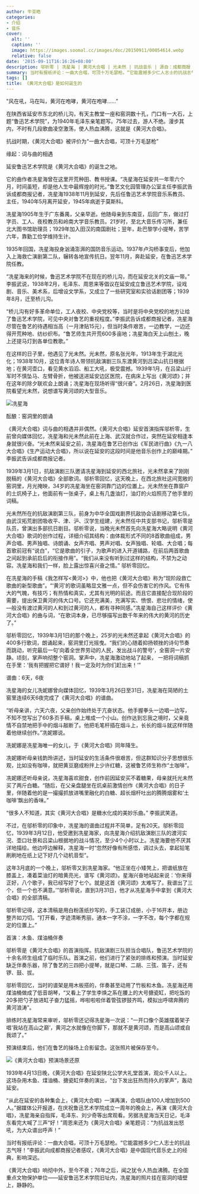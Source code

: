 ```yaml
---
author: 牛亚皓
categories:
- 介绍
- 音乐
cover:
  alt: ''
  caption: ''
  image: https://images.soomal.cc/images/doc/20150911/00054614.webp
  relative: false
date: '2015-09-11T16:16:26+08:00'
description: 邬析零 | 冼星海 | 黄河大合唱 | 光未然 | 抗战音乐 | 源自：成都商报 | 版权：转载 |  平均/总评分：09.92/119
summary: 当时有报纸评论：一曲大合唱，可顶十万毛瑟枪。“它能震撼多少仁人志士的抗战志气呀！”李振武向成都商报记者感叹，《黄河大合唱》是中国现代音乐史上的经典，影响深远。她响彻中外，至今不衰；76年之后，闻之犹令人热血沸腾……
tags: []
title: 《黄河大合唱》是如何诞生的
---
```


"风在吼，马在叫，黄河在咆哮，黄河在咆哮……”

在陕西省延安市东北的桥儿沟，有天主教堂一座和窑洞数十孔，门口有一大石，上题“鲁迅艺术学院”，为1940年毛泽东亲笔题写。75年过去，游人不绝。漫步其内，不时有几段歌曲凌空激荡，使人热血沸腾，这就是《黄河大合唱》。

抗战时期，《黄河大合唱》被评价为“一曲大合唱，可顶十万毛瑟枪”



缘起：词与曲的相遇

延安鲁迅艺术学院是《黄河大合唱》的诞生之地。

它的曲作者冼星海曾在这里开荒种田、教书授课。“冼星海在延安共一年零六个月，时间虽短，却是他人生中最辉煌的时光。”鲁艺文化园管理办公室主任李振武告诉成都商报记者，冼星海1938年11月到延安，先后任鲁迅艺术学院音乐系教员、主任，1940年5月离开延安，1945年病逝于莫斯科。

冼星海1905年生于广东番禺，父亲早逝。他随母亲到东南亚，后回广东，做过打字员、工人、夜校教员和岭南大学音乐教员。21岁时，至北大音乐传习所，兼任北大图书馆助理员；1929年加入田汉的南国剧社；翌年，赴巴黎学小提琴，苦学六年，靠勤工俭学维持生计。

1935年回国，冼星海投身汹涌澎湃的国防音乐运动。1937年卢沟桥事变后，他加入上海救亡演剧第二队，辗转各地宣传抗日。翌年11月，奔赴延安，在鲁迅艺术学院任教。

“冼星海来的时候，鲁迅艺术学院不在现在的桥儿沟，而在延安北关的文庙一带。” 李振武说，1938年2月，毛泽东、周恩来等倡议在延安成立鲁迅艺术学院，设戏剧、音乐、美术系，后增设文学系，又成立了一些研究室和实验话剧团等；1939年8月，迁至桥儿沟。

“桥儿沟有好多革命单位，工人夜校、中央党校等，当时是将中央党校的地方让给了鲁迅艺术学院，可见中央对鲁艺的重视程度。”李振武告诉成都商报记者，冼星海尽管在鲁艺的待遇相当高（一月津贴15元），但当时条件艰苦，一边教学，一边还得开荒种地、纺纱织布。“鲁艺师生共开荒600多亩地；冼星海白天上山刨土，晚上还提马灯到各单位教歌。”

在这样的日子里，他遇见了光未然。光未然，原名张光年，1913年生于湖北光化；1938年10月，这位青年诗人带领抗敌演剧三队东渡黄河到吕梁山抗日根据地；在黄河壶口，看见黄水滔滔、船工大吼，极受震撼。1939年1月，在吕梁山行军时不慎坠马、左臂骨折，他被送进延安边区医院，在病床上写出《黄河颂》；并在这年的除夕联欢会上朗诵；冼星海在现场听得“很兴奋”。2月26日，冼星海到医院看望光未然，说想谱写黄河颂的大型音乐。

![冼星海](https://images.soomal.cc/images/doc/20150911/00054613.webp)





酝酿：窑洞里的朗诵

《黄河大合唱》词与曲的相遇并非偶然。《黄河大合唱》延安首演指挥邬析零，生前曾向媒体回忆，冼星海和光未然此前在上海、武汉就合作过，突然在延安相逢本身就很兴奋。“光未然来延安之前，冼星海在鲁艺已创作出《军民进行曲》《九一八大合唱》《生产运动大合唱》，所以说在延安的这段时间是他音乐创作上的巅峰期。” 李振武告诉成都商报记者。

1939年3月1日，抗敌演剧三队邀请冼星海到延安的西北旅社，光未然拿来了刚刚脱稿的《黄河大合唱》全部歌词。邬析零回忆，这天晚上，在西北旅社这间宽敞的窑洞里，月光掩映，34岁的冼星海坐在窑洞靠门边的位置上。光未然坐在靠窗户的土炕椅子上，他面前有一张桌子，桌上有几盏油灯，油灯的火焰照亮了他手里的词稿。

光未然所在的抗敌演剧第三队，前身为中华全国戏剧界抗敌协会话剧移动第七队，由武汉拓荒剧团吸收平、津、沪、汉学生组建，光未然任中共支部书记，邬析零是队员，曾演出多部抗日剧目。邬析零说，当晚光未然首先向冼星海大略说明《黄河大合唱》歌词的创作过程，详细介绍其结构：由体裁形式不同的8首歌曲组成，男声合唱、男声独唱、诗朗诵、女声齐唱、男声对唱、女声独唱、轮唱、大合唱；每首歌前冠有“说白”，“它是歌曲的引子，为歌声的进入开道铺路，在前后两首歌曲之间起到承前启后的衔接作用”。“我们从来没有听到过这样的结构，不禁为之动容。冼星海和我们一样，脸上露出惊喜兴奋之情。” 邬析零回忆。

在冼星海的手稿《我怎样写<黄河>》中，他也把《黄河大合唱》称为“现阶段救亡歌曲的新型歌曲”。“‘黄河’的歌词虽略显文雅一点，但不会伤害它的作风。它有伟大的气魄，有技巧；有热情和真实，尤其有光明的前途。而且它直接配合现阶段的需要，提出保卫黄河的伟大口号。它还充满美，充满写实、愤恨、悲壮的情绪，使―般没有渡过黄河的人和到过黄河的人，都有寻种同感。”冼星海自己这样评价《黄河大合唱》的曲与词，“在歌词本身，已尽够描写出数千年来的伟大的黄河的历史了。”

邬析零回忆，1939年3月1日的那个晚上，25岁的光未然还拿起《黄河大合唱》的400多行歌词，朗诵起来，窑洞里灯光摇曳。“我们的心随着抑扬顿挫的诗句节奏而跳动，听完最后一句’向着全世界劳动的人民，发出战斗的警号’，全窑洞一片安静。顷刻，掌声响彻整个窑洞。掌声中，冼星海激动地站了起来， 一把将词稿抓在手里：‘我有把握把它谱好！我一定及时为你们赶出来！’”

谱曲：6天，6夜

冼星海的女儿冼妮娜曾向媒体回忆，1939年3月26日至31日，冼星海在简陋的土窑里连续6天6夜完成了《黄河大合唱》的谱曲。

“听母亲讲，六天六夜，父亲创作始终处于亢奋状态。他手握拳头一边唱一边写，不知不觉写出了60多页手稿，桌上堆成一个小山。创作达到忘我之境时，父亲竟情不自禁地把手中的烟斗敲断了。他把毛笔杆插在烟斗上，长长的烟斗就这样伴随着他继续创作。”冼妮娜说。

冼妮娜是冼星海唯一的女儿，于《黄河大合唱》同年降生。

冼妮娜听母亲钱韵玲讲述，当时延安的生活条件很艰苦，但这群知识分子思想很乐观，比如没有咖啡，就把黄豆磨成粉拌上少许红糖，这被鲁艺师生称作“土咖啡”。

冼妮娜还听母亲说，冼星海喜欢甜食，创作前因延安买不着糖果，母亲就托光未然买了两斤白糖。“随后，在父亲盘腿坐在炕桌前激情创作《黄河大合唱》的日子里，伴随着他的是一撮撮抓放进嘴里融化的白糖、超长烟杆吐出的腾腾烟雾和‘土咖啡’飘出的香味。”

“很多人不知道，其实《黄河大合唱》是糖水化成的美妙乐曲。” 李振武笑道。

不过，在邬析零的印象中，冼星海的谱曲过程并不简单，足有20天。邬析零回忆，1939年3月12日，他受邀到冼星海家，向冼星海介绍抗敌演剧三队的渡河实况、壶口壮景和吕梁山根据地的战斗情况，至少4个小时以上。冼星海要他不厌其详地描绘。他边哼边解释，冼星海一时“忽然好像有所感悟，调过头去，拿起铅笔刷刷地在纸上记下好几个动机音型”。

这年3月底的一个晚上，邬析零又到冼星海家。“他正坐在小矮凳上，把谱纸放在膝盖上，凑着菜油灯的暗黄亮光，谱写《黄河颂》。星海兴奋地站起来说：‘你来得正好，八个歌子，我已经写好了七个。就是这首《黄河颂》太难写了。我谱出了三个，但一个也不满意。’”邬析零说，直到3月31日，他才从冼星海手中拿到《黄河大合唱》的全部清稿。

邬析零记得，这本清稿是用白粉莲纸抄写的，手工装订成册，小于16开本，册边整齐如刀切。“打开看，字迹清晰秀丽，通本一字不涂，一字不改，每个字都在规定的位置上。”

首演：木鱼、煤油桶伴奏

邬析零是《黄河大合唱》的首演指挥。抗敌演剧三队担当合唱队，鲁迅艺术学院的十余名师生组成了临时乐队。首演之前，他们进行了紧张的排练和预演。当时延安缺乏伴奏乐器，除了鲁艺的三四把小提琴，就是口琴、二胡、三弦、笛子，还有锣、鼓、拔。

邬析零回忆，当时的谱架是用木板搭的，伴奏甚至动用了竹板和木鱼。冼星海还用煤油桶做成了低音胡琴，“又看上了学生李焕之系在腰上的大号搪瓷缸，把吃饭的20多把勺子放进缸子奋力猛摇，哗啦啦啦伴着管弦锣鼓齐鸣，模拟出呼啸奔腾的黄河浪涛”。

排练时冼星海常来审听，邬析零还记得冼星海一次说：“一开口像个英雄摆着架子唱‘我站在高山之巅’，黄河之水就像在你脚下，那就不是黄河颂，而是高山颂或自我颂了。”

预演结束后，他们在鲁艺的操场上合影留念。这张照片被保存至今。

![《黄河大合唱》预演场景还原](https://images.soomal.cc/images/doc/20150911/00054614.webp)





1939年4月13日晚，《黄河大合唱》在延安陕北公学大礼堂首演，观众千人以上。这场杂用木鱼、煤油桶、搪瓷缸伴奏的演出，“台下发出狂热而持久的掌声”，轰动延安。

“从此在延安的各种集会上，《黄河大合唱》一演再演，合唱队由100人增加到500人。”据媒体公开报道，在庆祝鲁迅艺术学院成立一周年的晚会上，再演《黄河大合唱》，冼星海亲自指挥，毛泽东、刘少奇等出席观看。另据冼星海当天日记，毛泽东看完大喊了三声“好！”周恩来还为《黄河大合唱》亲笔题词：“为抗战发出怒吼，为大众谱出呼声！”

当时有报纸评论：一曲大合唱，可顶十万毛瑟枪。“它能震撼多少仁人志士的抗战志气呀！”李振武向成都商报记者感叹，《黄河大合唱》是中国现代音乐史上的经典，影响深远。

《黄河大合唱》响彻中外，至今不衰；76年之后，闻之犹令人热血沸腾。在全国重点文物保护单位――延安鲁迅艺术学院旧址内，冼星海的照片挂在窑洞的墙壁上，静静的。
